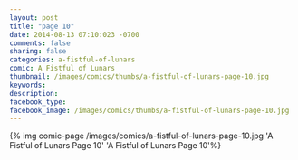 ```yaml
---
layout: post
title: "page 10"
date: 2014-08-13 07:10:023 -0700
comments: false
sharing: false
categories: a-fistful-of-lunars
comic: A Fistful of Lunars
thumbnail: /images/comics/thumbs/a-fistful-of-lunars-page-10.jpg
keywords: 
description: 
facebook_type: 
facebook_image: /images/comics/thumbs/a-fistful-of-lunars-page-10.jpg
---
```

{% img comic-page /images/comics/a-fistful-of-lunars-page-10.jpg 'A Fistful of Lunars Page 10' 'A Fistful of Lunars Page 10'%}
